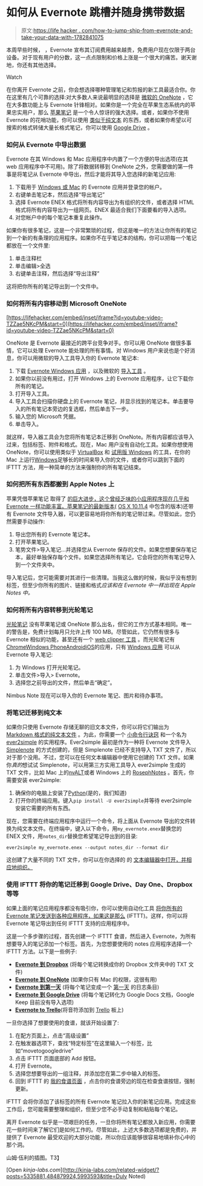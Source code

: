 # 如何从 Evernote 跳槽并随身携带数据

> 原文:[https://life hacker . com/how-to-jump-ship-from-evernote-and-take-your-data-with-1782841075](https://lifehacker.com/how-to-jump-ship-from-evernote-and-take-your-data-with-1782841075)

本周早些时候， ，Evernote 宣布其订阅费用越来越贵，免费用户现在仅限于两台设备。对于现有用户的分数，这一点点限制和价格上涨是一个很大的痛苦。谢天谢地，你还有其他选择。

Watch

在你离开 Evernote 之前，你会想选择哪种管理笔记和剪报的新工具最适合你。你在这里有几个可靠的选择:对大多数人来说最明显的选择是 [微软的 OneNote](https://www.onenote.com/) ，它在大多数功能上与 Evernote 针锋相对。如果你是一个完全在苹果生态系统内的苹果忠实用户，那么 [苹果笔记](https://support.apple.com/kb/PH12081?locale=en_US) 是一个令人惊讶的强大选择。或者，如果你不使用 Evernote 的花哨功能，你可以使用 [类似于纯文本](http://lifehacker.com/i-still-use-plain-text-for-everything-and-i-love-it-1758380840) 的东西，或者如果你希望以可搜索的格式转储大量长格式笔记，你可以使用 [Google Drive](https://www.google.com/drive/) 。

### 如何从 Evernote 中导出数据

Evernote 在其 Windows 和 Mac 应用程序中内置了一个方便的导出选项(在其 web 应用程序中不可用)。除了将数据转移到 OneNote 之外，您需要做的第一件事是将笔记从 Evernote 中导出，然后才能将其导入您选择的新笔记应用:

1.  下载用于 [Windows 或 Mac](https://evernote.com/download/) 的 Evernote 应用并登录您的帐户。
2.  右键单击笔记本，然后选择“导出笔记”
3.  选择 Evernote ENEX 格式将所有内容导出为有组织的文件，或者选择 HTML 格式将所有内容导出为一组网页。ENEX 最适合我们下面要看的导入选项。
4.  对您帐户中的每个笔记本重复此操作。

如果你有很多笔记，这是一个非常繁琐的过程，但这是唯一的方法让你所有的笔记到一个新的有条理的应用程序。如果你不在乎笔记本的结构，你可以把每一个笔记都放在一个文件里:

1.  单击注释栏
2.  单击编辑>全选
3.  右键单击注释，然后选择“导出注释”

这将把你所有的笔记导出到一个文件中。

### 如何将所有内容移动到 Microsoft OneNote

 [https://lifehacker.com/embed/inset/iframe?id=youtube-video-TZZae5NKcPM&start=0](https://lifehacker.com/embed/inset/iframe?id=youtube-video-TZZae5NKcPM&start=0) 

OneNote 是 Evernote 最接近的跨平台竞争对手。你可以用 OneNote 做很多事情，它可以处理 Evernote 能处理的所有事情。对 Windows 用户来说也是个好消息，你可以用微软的导入工具导入你的 Evernote 笔记本:

1.  下载 [Evernote Windows 应用](https://evernote.com/download/) ，以及微软的 [导入工具](https://lifehacker.com/how-to-master-microsoft-office-onenote-1768471983) 。
2.  如果你以前没有用过，打开 Windows 上的 Evernote 应用程序，让它下载你所有的笔记。
3.  打开导入工具。
4.  导入工具会扫描你硬盘上的 Evernote 笔记，并显示找到的笔记本。单击要导入的所有笔记本旁边的复选框，然后单击下一步。
5.  输入您的 Microsoft 凭据。
6.  单击导入。

就这样，导入器工具会为您将所有笔记本迁移到 OneNote。所有内容都应该导入过来，包括标签、附件和格式。现在，Mac 用户没有自动化工具。如果你想使用 OneNote，你可以使用类似于 [VirtualBox](https://www.virtualbox.org/wiki/Downloads) 和 [试用版 Windows](https://www.microsoft.com/en-us/software-download/windows10/) 的工具，在你的 Mac 上运行[Windows](https://lifehacker.com/how-to-run-mac-os-x-inside-windows-using-virtualbox-5938332)足够长的时间来导入你的文件，或者你可以跳到下面的 IFTTT 方法，用一种简单的方法来强制你的所有笔记结束。

### 如何把所有东西都搬到 Apple Notes 上

苹果凭借苹果笔记 取得了 [的巨大进步，这个曾经乏味的小应用程序现在几乎和 Evernote 一样功能丰富。苹果笔记的最新版本(](https://lifehacker.com/all-the-stock-mac-apps-that-apple-has-quietly-made-usef-1764376667) [OS X 10.11.4](https://support.apple.com/kb/DL1869?locale=en_US) 中包含的版本)还带有 Evernote 文件导入器，可以更容易地将你所有的笔记带过来。尽管如此，您仍然需要手动操作:

1.  导出您所有的 Evernote 笔记本。
2.  打开苹果笔记。
3.  笔势文件>导入笔记...并选择您从 Evernote 保存的文件。如果您想要保存笔记本，最好单独保存每个文件。如果您选择所有笔记，它会将您的所有笔记导入到一个文件夹中。

导入笔记后，您可能需要对其进行一些清理。当我这么做的时候，我似乎没有想到标签，但至少你所有的图片、链接和格式*应该和在 Evernote 中一样出现在 Apple Notes 中。*

### 如何将所有内容转移到光轮笔记

[光轮笔记](https://nimbus.everhelper.me/note.php) 没有苹果笔记或 OneNote 那么出名，但它的工作方式基本相同。唯一的警告是，免费计划每月只允许上传 100 MB。尽管如此，它仍然有很多与 Evernote 相似的功能，甚至还有一个 [web clipper 工具](https://nimbus.everhelper.me/clipper.php) 。而光轮笔记有[Chrome](https://chrome.google.com/webstore/detail/nimbus-notes/haafigbapbpbpnmgcknnmilaaaimggpk)[Windows Phone](http://www.windowsphone.com/en-us/store/app/nimbus-note-web/0c5dd4ac-3c41-46cd-9ac0-cda61bac7d01)[Android](https://play.google.com/store/apps/details?id=com.bvblogic.nimbusnote)[iOS](https://itunes.apple.com/us/app/nimbus-notes/id828918459?l=uk&ls=1&mt=8)的应用，只有 [Windows 应用](https://nimbus.everhelper.me/nimbus-note-windows.php) 可以从 Evernote 导入笔记:

1.  为 Windows 打开光轮笔记。
2.  单击文件>导入> Evernote。
3.  选择您之前导出的文件，然后单击“确定”。

Nimbus Note 现在可以导入你的 Evernote 笔记、图片和待办事项。

### 将笔记迁移到纯文本

如果你只使用 Evernote 存储无聊的旧文本文件，你可以将它们输出为 [Markdown 格式的纯文本文件](https://lifehacker.com/what-is-markdown-and-why-is-it-better-for-my-to-do-lis-5943320) 。为此，你需要一个 [小命令行诀窍](http://lifehacker.com/a-command-line-primer-for-beginners-5633909) 和一个名为 [ever2simple](https://github.com/claytron/ever2simple) 的实用程序。Ever2simple 最初是作为一种将 Evernote 文件导入 [Simplenote](https://simplenote.com/) 的方式创建的，但是 Simplenote 已经不支持导入 TXT 文件了，所以对于那个没用。不过，您可以在任何文本编辑器中使用它创建的 TXT 文件。如果你*真的*想试试 Simplenote，可以用第三方实用工具导入 ever2simple 生成的 TXT 文件，比如 Mac 上的[nvALT](http://brettterpstra.com/projects/nvalt/)或者 Windows 上的 [RosephNotes](http://www.resoph.com/ResophNotes/Welcome.html) 。首先，你需要安装 ever2simple:

1.  确保你的电脑上安装了[Python](https://www.python.org/downloads/)(是的，我们知道)
2.  打开你的终端应用。键入`pip install -U ever2simple`并等待 ever2simple 安装它需要的所有东西。

现在，您需要在终端应用程序中运行一个命令，将上面从 Evernote 导出的文件转换为纯文本文件。在终端中，键入以下命令，用`my_evernote.enex`替换您的 ENEX 文件，用`notes_dir`替换您希望笔记导出到的目录:

```
ever2simple my_evernote.enex --output notes_dir --format dir
```

这创建了大量不同的 TXT 文件，你可以在你选择的 的 [文本编辑器中打开，并相应地组织。](http://lifehacker.com/five-best-text-editors-1564907215)

### 使用 IFTTT 将你的笔记迁移到 Google Drive、Day One、Dropbox 等等

如果上面的笔记应用程序都没有吸引你，你可以使用自动化工具 [将你所有的 Evernote 笔记发送到各种应用程序，如果这是那么](https://ifttt.com) (IFTTT)。这样，你可以将 Evernote 笔记导出到任何 IFTTT 支持的应用程序中。

这是一个多步骤的过程，首先创建一个 IFTTT 食谱，然后进入 Evernote，为所有想要导入的笔记添加一个标签。首先，为您想要使用的 notes 应用程序选择一个 IFTTT 方法。以下是一些例子:

*   [**Evernote 到 Dropbox**](https://ifttt.com/recipes/415760-evernote-to-dropbox) (将每个笔记转换成你的 Dropbox 文件夹中的 TXT 文件)
*   [**Evernote 到 OneNote**](https://ifttt.com/recipes/419118-evernote2onenote) (如果你只有 Mac 的权限，这很有用)
*   [**Evernote 到第一天**](https://ifttt.com/recipes/399133-evernote-to-day-one) (将每个笔记变成一个 [第一天](http://dayoneapp.com/) 的日志条目)
*   [**Evernote 到 Google Drive**](https://ifttt.com/recipes/341266-if-the-note-has-a-tag-upload-it-to-gdrive) (将每个笔记转化为 Google Docs 文档，Google Keep 目前没有导入选项)
*   [**Evernote to Trello**](https://ifttt.com/recipes/337324-post-to-trello-when-a-specific-tag-is-added-to-a-note)(将音符添加到 [Trello](https://trello.com/) 板上)

一旦你选择了想要使用的食谱，就该开始设置了:

1.  在配方页面上，点击“高级设置”
2.  在触发器选项下，查找“特定标签”在这里输入一个标签，比如“movetogoogledrive”
3.  点击 IFTTT 页面底部的 Add 按钮。
4.  打开 Evernote。
5.  选择您想要导出的一组注释，并添加您在第二步中输入的标签。
6.  回到 IFTTT 的 [我的食谱页面](https://ifttt.com/myrecipes/personal) ，点击你的食谱旁边的现在检查食谱按钮，强制更新。

IFTTT 会将你添加了该标签的所有 Evernote 笔记拉入你的新笔记应用。完成这些工作后，您可能需要整理和组织，但至少您不必手动复制和粘贴每个笔记。

离开 Evernote 似乎是一项艰巨的任务，一旦你将所有笔记都放入新应用，你需要花一些时间来了解它们是如何工作的。尽管如此，上述大多数选项都是免费的，并提供了 Evernote 最受欢迎的大部分功能，所以你应该能够很容易地填补你心中的那个洞。

山姆·伍利的插图。T3】

[Open *kinja-labs.com*](http://kinja-labs.com/related-widget/?posts=5335881,484879924,5993593&title=Duly Noted)